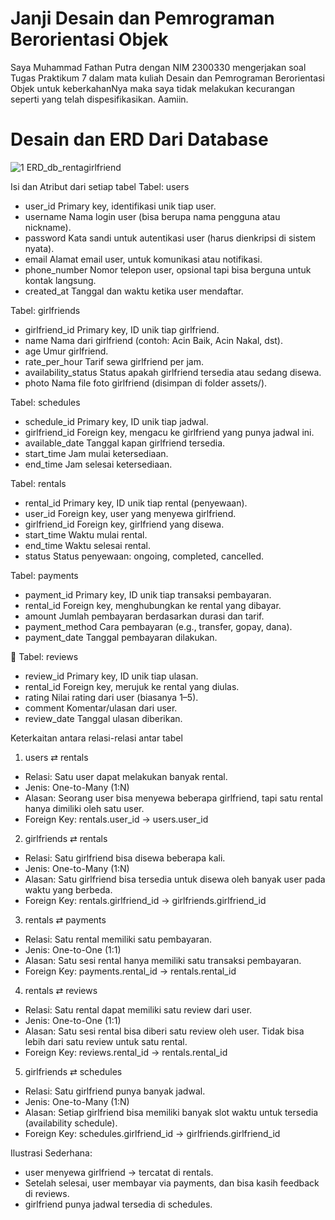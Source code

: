 # Janji Desain dan Pemrograman Berorientasi Objek
Saya Muhammad Fathan Putra dengan NIM 2300330 mengerjakan soal Tugas Praktikum 7 dalam mata kuliah Desain dan Pemrograman Berorientasi Objek untuk keberkahanNya maka saya tidak melakukan kecurangan seperti yang telah dispesifikasikan. Aamiin.

# Desain dan ERD Dari Database
![1  ERD_db_rentagirlfriend](https://github.com/user-attachments/assets/3048a07a-90f6-44ff-870d-b7e324b78bcc)

Isi dan Atribut dari setiap tabel
Tabel: users

- user_id	Primary key, identifikasi unik tiap user.
- username	Nama login user (bisa berupa nama pengguna atau nickname).
- password	Kata sandi untuk autentikasi user (harus dienkripsi di sistem nyata).
- email	Alamat email user, untuk komunikasi atau notifikasi.
- phone_number	Nomor telepon user, opsional tapi bisa berguna untuk kontak langsung.
- created_at	Tanggal dan waktu ketika user mendaftar.

Tabel: girlfriends
- girlfriend_id	Primary key, ID unik tiap girlfriend.
- name	Nama dari girlfriend (contoh: Acin Baik, Acin Nakal, dst).
- age	Umur girlfriend.
- rate_per_hour	Tarif sewa girlfriend per jam.
- availability_status	Status apakah girlfriend tersedia atau sedang disewa.
- photo	Nama file foto girlfriend (disimpan di folder assets/).

Tabel: schedules
- schedule_id	Primary key, ID unik tiap jadwal.
- girlfriend_id	Foreign key, mengacu ke girlfriend yang punya jadwal ini.
- available_date	Tanggal kapan girlfriend tersedia.
- start_time	Jam mulai ketersediaan.
- end_time	Jam selesai ketersediaan.
  
Tabel: rentals
- rental_id	Primary key, ID unik tiap rental (penyewaan).
- user_id	Foreign key, user yang menyewa girlfriend.
- girlfriend_id	Foreign key, girlfriend yang disewa.
- start_time	Waktu mulai rental.
- end_time	Waktu selesai rental.
- status	Status penyewaan: ongoing, completed, cancelled.
  
Tabel: payments
- payment_id	Primary key, ID unik tiap transaksi pembayaran.
- rental_id	Foreign key, menghubungkan ke rental yang dibayar.
- amount	Jumlah pembayaran berdasarkan durasi dan tarif.
- payment_method	Cara pembayaran (e.g., transfer, gopay, dana).
- payment_date	Tanggal pembayaran dilakukan.
  
🌟 Tabel: reviews
- review_id	Primary key, ID unik tiap ulasan.
- rental_id	Foreign key, merujuk ke rental yang diulas.
- rating	Nilai rating dari user (biasanya 1–5).
- comment	Komentar/ulasan dari user.
- review_date	Tanggal ulasan diberikan.
  
Keterkaitan antara relasi-relasi antar tabel
1. users ⇄ rentals
- Relasi: Satu user dapat melakukan banyak rental.
- Jenis: One-to-Many (1:N)
- Alasan: Seorang user bisa menyewa beberapa girlfriend, tapi satu rental hanya dimiliki oleh satu user.
- Foreign Key: rentals.user_id → users.user_id

2. girlfriends ⇄ rentals
- Relasi: Satu girlfriend bisa disewa beberapa kali.
- Jenis: One-to-Many (1:N)
- Alasan: Satu girlfriend bisa tersedia untuk disewa oleh banyak user pada waktu yang berbeda.
- Foreign Key: rentals.girlfriend_id → girlfriends.girlfriend_id

3. rentals ⇄ payments
- Relasi: Satu rental memiliki satu pembayaran.
- Jenis: One-to-One (1:1)
- Alasan: Satu sesi rental hanya memiliki satu transaksi pembayaran.
- Foreign Key: payments.rental_id → rentals.rental_id

4. rentals ⇄ reviews
- Relasi: Satu rental dapat memiliki satu review dari user.
- Jenis: One-to-One (1:1)
- Alasan: Satu sesi rental bisa diberi satu review oleh user. Tidak bisa lebih dari satu review untuk satu rental.
- Foreign Key: reviews.rental_id → rentals.rental_id

5. girlfriends ⇄ schedules
- Relasi: Satu girlfriend punya banyak jadwal.
- Jenis: One-to-Many (1:N)
- Alasan: Setiap girlfriend bisa memiliki banyak slot waktu untuk tersedia (availability schedule).
- Foreign Key: schedules.girlfriend_id → girlfriends.girlfriend_id

Ilustrasi Sederhana:
- user menyewa girlfriend → tercatat di rentals.
- Setelah selesai, user membayar via payments, dan bisa kasih feedback di reviews.
- girlfriend punya jadwal tersedia di schedules.
